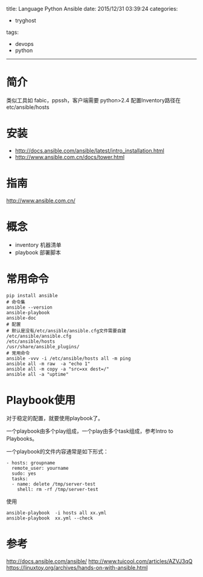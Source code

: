 title: Language Python Ansible
date: 2015/12/31 03:39:24
categories:
 - tryghost

tags:
 - devops 
 - python 



---

# 简介
类似工具如 fabic，ppssh，客户端需要 python>2.4
配置Inventory路径在 etc/ansible/hosts
# 安装
* http://docs.ansible.com/ansible/latest/intro_installation.html
* http://www.ansible.com.cn/docs/tower.html
# 指南
http://www.ansible.com.cn/
# 概念
* inventory 机器清单
* playbook 部署脚本
# 常用命令
```language-bash
pip install ansible
# 命令集
ansible --version
ansible-playbook 
ansible-doc
# 配置
# 默认是没有/etc/ansible/ansible.cfg文件需要自建
/etc/ansible/ansible.cfg
/etc/ansible/hosts
/usr/share/ansible_plugins/
# 常用命令
ansible -vvv -i /etc/ansible/hosts all -m ping 
ansible all -m raw  -a "echo 1"
ansible all -m copy -a "src=xx dest=/"
ansible all -a "uptime"
```

# Playbook使用
对于稳定的配置，就要使用playbook了。

一个playbook由多个play组成，一个play由多个task组成，参考Intro to Playbooks。

一个playbook的文件内容通常是如下形式：
```language-python
- hosts: groupname
  remote_user: yourname
  sudo: yes
  tasks:
  - name: delete /tmp/server-test
    shell: rm -rf /tmp/server-test

```
使用
```language-bash
ansible-playbook  -i hosts all xx.yml
ansible-playbook  xx.yml --check

```
# 参考
http://docs.ansible.com/ansible/
http://www.tuicool.com/articles/AZVJ3qQ
https://linuxtoy.org/archives/hands-on-with-ansible.html



